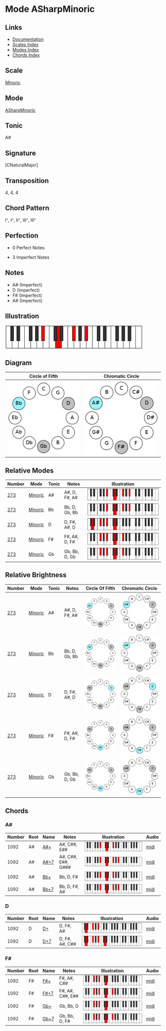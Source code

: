 # Mode ASharpMinoric

## Links

- [Documentation](README.md)
- [Scales Index](Scales.md)
- [Modes Index](Modes.md)
- [Chords Index](Chords.md)

## Scale

[Minoric](ScaleMinoric.md)

## Mode

[ASharpMinoric](ModeASharpMinoric.md)

## Tonic

A#

## Signature

[CNaturalMajor]

## Transposition

4, 4, 4

## Chord Pattern

I⁺, I⁺, II⁺, III⁺, III⁺

## Perfection

 - 0 Perfect Notes

 - 3 Imperfect Notes

## Notes

- A# (Imperfect)
- D (Imperfect)
- F# (Imperfect)
- A# (Imperfect)

## Illustration

![ASharpMinoric](ModeASharpMinoric.png)

## Diagram

| Circle of Fifth | Chromatic Circle |
|-----------------|------------------|
| ![ASharpMinoric](CircleOfFifthModeASharpMinoric.png) | ![ASharpMinoric](ChromaticCircleModeASharpMinoric.png) |
## Relative Modes

| Number | Mode | Tonic | Notes | Illustration |
|--------|------|-------|-------|--------------|
| [273](https://ianring.com/musictheory/scales/273) | [Minoric](ModeMinoric.md) | A# | A#, D, F#, A# | ![ASharpMinoric](ModeASharpMinoric.png) |
| [273](https://ianring.com/musictheory/scales/273) | [Minoric](ModeMinoric.md) | Bb | Bb, D, Gb, Bb | ![BFlatMinoric](ModeBFlatMinoric.png) |
| [273](https://ianring.com/musictheory/scales/273) | [Minoric](ModeMinoric.md) | D | D, F#, A#, D | ![DNaturalMinoric](ModeDNaturalMinoric.png) |
| [273](https://ianring.com/musictheory/scales/273) | [Minoric](ModeMinoric.md) | F# | F#, A#, D, F# | ![FSharpMinoric](ModeFSharpMinoric.png) |
| [273](https://ianring.com/musictheory/scales/273) | [Minoric](ModeMinoric.md) | Gb | Gb, Bb, D, Gb | ![GFlatMinoric](ModeGFlatMinoric.png) |
## Relative Brightness

| Number | Mode | Tonic | Notes | Circle Of Fifth | Chromatic Circle |
|--------|------|-------|-------|-----------------|------------------|
| [273](https://ianring.com/musictheory/scales/273) | [Minoric](ModeMinoric.md) | A# | A#, D, F#, A# | ![ASharpMinoric](CircleOfFifthModeASharpMinoric.png) | ![ASharpMinoric](ChromaticCircleModeASharpMinoric.png) 
| [273](https://ianring.com/musictheory/scales/273) | [Minoric](ModeMinoric.md) | Bb | Bb, D, Gb, Bb | ![BFlatMinoric](CircleOfFifthModeBFlatMinoric.png) | ![BFlatMinoric](ChromaticCircleModeBFlatMinoric.png) 
| [273](https://ianring.com/musictheory/scales/273) | [Minoric](ModeMinoric.md) | D | D, F#, A#, D | ![DNaturalMinoric](CircleOfFifthModeDNaturalMinoric.png) | ![DNaturalMinoric](ChromaticCircleModeDNaturalMinoric.png) 
| [273](https://ianring.com/musictheory/scales/273) | [Minoric](ModeMinoric.md) | F# | F#, A#, D, F# | ![FSharpMinoric](CircleOfFifthModeFSharpMinoric.png) | ![FSharpMinoric](ChromaticCircleModeFSharpMinoric.png) 
| [273](https://ianring.com/musictheory/scales/273) | [Minoric](ModeMinoric.md) | Gb | Gb, Bb, D, Gb | ![GFlatMinoric](CircleOfFifthModeGFlatMinoric.png) | ![GFlatMinoric](ChromaticCircleModeGFlatMinoric.png) 

## Chords

### A#

| Number | Root | Name | Notes | Illustration | Audio |
|--------|------|------|-------|--------------|-------|
| 1092 | A# | [A#+](ChordASharpAugmented.md) | A#, C##, E## | ![A#+](ChordASharpAugmentedRootPosition.png) | [midi](ChordASharpAugmentedRootPosition.mid) |
| 1092 | A# | [A#+7](ChordASharpAugmentedAugmentedSeventh.md) | A#, C##, E##, G### | ![A#+7](ChordASharpAugmentedAugmentedSeventhRootPosition.png) | [midi](ChordASharpAugmentedAugmentedSeventhRootPosition.mid) |
| 1092 | A# | [Bb+](ChordBFlatAugmented.md) | Bb, D, F# | ![Bb+](ChordBFlatAugmentedRootPosition.png) | [midi](ChordBFlatAugmentedRootPosition.mid) |
| 1092 | A# | [Bb+7](ChordBFlatAugmentedAugmentedSeventh.md) | Bb, D, F#, A# | ![Bb+7](ChordBFlatAugmentedAugmentedSeventhRootPosition.png) | [midi](ChordBFlatAugmentedAugmentedSeventhRootPosition.mid) |

### D

| Number | Root | Name | Notes | Illustration | Audio |
|--------|------|------|-------|--------------|-------|
| 1092 | D | [D+](ChordDNaturalAugmented.md) | D, F#, A# | ![D+](ChordDNaturalAugmentedRootPosition.png) | [midi](ChordDNaturalAugmentedRootPosition.mid) |
| 1092 | D | [D+7](ChordDNaturalAugmentedAugmentedSeventh.md) | D, F#, A#, C## | ![D+7](ChordDNaturalAugmentedAugmentedSeventhRootPosition.png) | [midi](ChordDNaturalAugmentedAugmentedSeventhRootPosition.mid) |

### F#

| Number | Root | Name | Notes | Illustration | Audio |
|--------|------|------|-------|--------------|-------|
| 1092 | F# | [F#+](ChordFSharpAugmented.md) | F#, A#, C## | ![F#+](ChordFSharpAugmentedRootPosition.png) | [midi](ChordFSharpAugmentedRootPosition.mid) |
| 1092 | F# | [F#+7](ChordFSharpAugmentedAugmentedSeventh.md) | F#, A#, C##, E## | ![F#+7](ChordFSharpAugmentedAugmentedSeventhRootPosition.png) | [midi](ChordFSharpAugmentedAugmentedSeventhRootPosition.mid) |
| 1092 | F# | [Gb+](ChordGFlatAugmented.md) | Gb, Bb, D | ![Gb+](ChordGFlatAugmentedRootPosition.png) | [midi](ChordGFlatAugmentedRootPosition.mid) |
| 1092 | F# | [Gb+7](ChordGFlatAugmentedAugmentedSeventh.md) | Gb, Bb, D, F# | ![Gb+7](ChordGFlatAugmentedAugmentedSeventhRootPosition.png) | [midi](ChordGFlatAugmentedAugmentedSeventhRootPosition.mid) |

